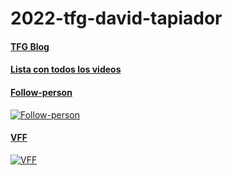 # 2022-tfg-david-tapiador
#### [TFG Blog](https://roboticslaburjc.github.io/2022-tfg-david-tapiador)
#### [Lista con todos los videos](https://www.youtube.com/playlist?list=PLwon9F3Sr9zQpPTDi3eJkz2FecCw8Dj8W)
#### [Follow-person](https://roboticslaburjc.github.io/2022-tfg-david-tapiador/blog/15th_week/)
[![Follow-person](https://img.youtube.com/vi/IknpvAs_jAo/maxresdefault.jpg)](https://youtu.be/IknpvAs_jAo)
#### [VFF](https://roboticslaburjc.github.io/2022-tfg-david-tapiador/blog/20th_week/)
[![VFF](https://img.youtube.com/vi/a6b5kD5teys/maxresdefault.jpg)](https://youtu.be/a6b5kD5teys)

